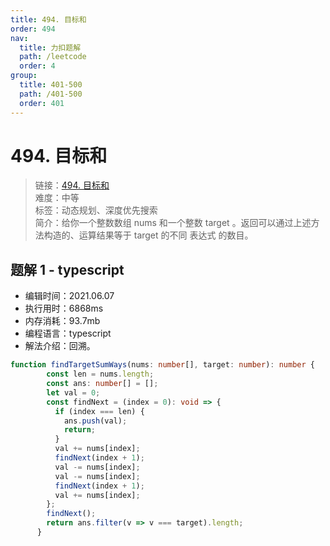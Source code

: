 ```yaml
---
title: 494. 目标和
order: 494
nav:
  title: 力扣题解
  path: /leetcode
  order: 4
group:
  title: 401-500
  path: /401-500
  order: 401
---
```


# 494. 目标和
    
> 链接：[494. 目标和](https://leetcode-cn.com/problems/target-sum/)  
> 难度：中等  
> 标签：动态规划、深度优先搜索  
> 简介：给你一个整数数组 nums 和一个整数 target 。返回可以通过上述方法构造的、运算结果等于 target 的不同 表达式 的数目。
      
## 题解 1 - typescript
- 编辑时间：2021.06.07
- 执行用时：6868ms
- 内存消耗：93.7mb
- 编程语言：typescript
- 解法介绍：回溯。
```typescript
function findTargetSumWays(nums: number[], target: number): number {
        const len = nums.length;
        const ans: number[] = [];
        let val = 0;
        const findNext = (index = 0): void => {
          if (index === len) {
            ans.push(val);
            return;
          }
          val += nums[index];
          findNext(index + 1);
          val -= nums[index];
          val -= nums[index];
          findNext(index + 1);
          val += nums[index];
        };
        findNext();
        return ans.filter(v => v === target).length;
      }
```

      